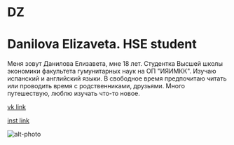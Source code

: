 # DZ
# Danilova Elizaveta. HSE student
Меня зовут Данилова Елизавета, мне 18 лет. Студентка Высшей школы экономики факультета гумунитарных наук на ОП "ИЯИМКК". Изучаю испанский и английский языки. В свободное время предпочитаю читать или проводить время с родственниками, друзьями. Много путешествую, люблю изучать что-то новое. 

 [vk link](https://m.vk.com/danilovali)
 
 [inst link](https://www.instagram.com/elizabethdanilova/)
 
 ![alt-photo](https://pp.userapi.com/c824503/v824503271/6d1db/Wjb66QMwNIk.jpg)
 
 
 
 
 
 
